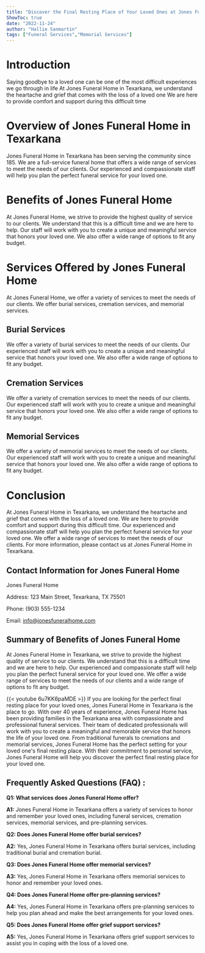 ```yaml
---
title: "Discover the Final Resting Place of Your Loved Ones at Jones Funeral Home in Texarkana!"
ShowToc: true 
date: "2022-11-24"
author: "Hallie Sanmartin" 
tags: ["Funeral Services","Memorial Services"]
---
```

# Introduction 

Saying goodbye to a loved one can be one of the most difficult experiences we go through in life At Jones Funeral Home in Texarkana, we understand the heartache and grief that comes with the loss of a loved one We are here to provide comfort and support during this difficult time 

# Overview of Jones Funeral Home in Texarkana

Jones Funeral Home in Texarkana has been serving the community since 185. We are a full-service funeral home that offers a wide range of services to meet the needs of our clients. Our experienced and compassionate staff will help you plan the perfect funeral service for your loved one. 

# Benefits of Jones Funeral Home

At Jones Funeral Home, we strive to provide the highest quality of service to our clients. We understand that this is a difficult time and we are here to help. Our staff will work with you to create a unique and meaningful service that honors your loved one. We also offer a wide range of options to fit any budget. 

# Services Offered by Jones Funeral Home

At Jones Funeral Home, we offer a variety of services to meet the needs of our clients. We offer burial services, cremation services, and memorial services. 

## Burial Services

We offer a variety of burial services to meet the needs of our clients. Our experienced staff will work with you to create a unique and meaningful service that honors your loved one. We also offer a wide range of options to fit any budget. 

## Cremation Services

We offer a variety of cremation services to meet the needs of our clients. Our experienced staff will work with you to create a unique and meaningful service that honors your loved one. We also offer a wide range of options to fit any budget. 

## Memorial Services

We offer a variety of memorial services to meet the needs of our clients. Our experienced staff will work with you to create a unique and meaningful service that honors your loved one. We also offer a wide range of options to fit any budget. 

# Conclusion 

At Jones Funeral Home in Texarkana, we understand the heartache and grief that comes with the loss of a loved one. We are here to provide comfort and support during this difficult time. Our experienced and compassionate staff will help you plan the perfect funeral service for your loved one. We offer a wide range of services to meet the needs of our clients. For more information, please contact us at Jones Funeral Home in Texarkana. 

## Contact Information for Jones Funeral Home

Jones Funeral Home

Address: 123 Main Street, Texarkana, TX 75501

Phone: (903) 555-1234

Email: info@jonesfuneralhome.com

## Summary of Benefits of Jones Funeral Home

At Jones Funeral Home in Texarkana, we strive to provide the highest quality of service to our clients. We understand that this is a difficult time and we are here to help. Our experienced and compassionate staff will help you plan the perfect funeral service for your loved one. We offer a wide range of services to meet the needs of our clients and a wide range of options to fit any budget.

{{< youtube 6u7KK6paMDE >}} 
If you are looking for the perfect final resting place for your loved ones, Jones Funeral Home in Texarkana is the place to go. With over 40 years of experience, Jones Funeral Home has been providing families in the Texarkana area with compassionate and professional funeral services. Their team of dedicated professionals will work with you to create a meaningful and memorable service that honors the life of your loved one. From traditional funerals to cremations and memorial services, Jones Funeral Home has the perfect setting for your loved one's final resting place. With their commitment to personal service, Jones Funeral Home will help you discover the perfect final resting place for your loved one.

## Frequently Asked Questions (FAQ) :
**Q1: What services does Jones Funeral Home offer?**

**A1:** Jones Funeral Home in Texarkana offers a variety of services to honor and remember your loved ones, including funeral services, cremation services, memorial services, and pre-planning services.

**Q2: Does Jones Funeral Home offer burial services?**

**A2:** Yes, Jones Funeral Home in Texarkana offers burial services, including traditional burial and cremation burial.

**Q3: Does Jones Funeral Home offer memorial services?**

**A3:** Yes, Jones Funeral Home in Texarkana offers memorial services to honor and remember your loved ones.

**Q4: Does Jones Funeral Home offer pre-planning services?**

**A4:** Yes, Jones Funeral Home in Texarkana offers pre-planning services to help you plan ahead and make the best arrangements for your loved ones.

**Q5: Does Jones Funeral Home offer grief support services?**

**A5:** Yes, Jones Funeral Home in Texarkana offers grief support services to assist you in coping with the loss of a loved one.



